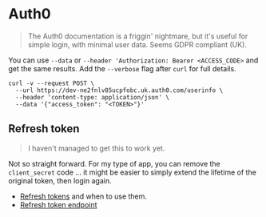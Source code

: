# Auth0

> The Auth0 documentation is a friggin' nightmare, but it's useful
> for simple login, with minimal user data. Seems GDPR compliant (UK).

You can use `--data` or `--header 'Authorization: Bearer <ACCESS_CODE>` and get the same results. Add the `--verbose` flag after `curl` for full details.

```terminal
curl -v --request POST \
  --url https://dev-ne2fnlv85ucpfobc.uk.auth0.com/userinfo \
  --header 'content-type: application/json' \
  --data '{"access_token": "<TOKEN>"}'
```

## Refresh token

> I haven't managed to get this to work yet.

Not so straight forward. For my type of app, you can remove the `client_secret` code ... it might be easier to simply extend the lifetime of the original token, then login again.

- [Refresh tokens](https://auth0.com/blog/refresh-tokens-what-are-they-and-when-to-use-them/) and when to use them.
- [Refresh token endpoint](https://auth0.com/docs/secure/tokens/refresh-tokens/get-refresh-tokens)

